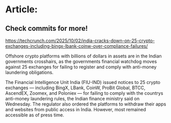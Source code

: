# Article:

## Check commits for more!
https://techcrunch.com/2025/10/02/india-cracks-down-on-25-crypto-exchanges-including-bingx-lbank-coinw-over-compliance-failures/

Offshore crypto platforms with billions of dollars in assets are in the Indian governments crosshairs, as the governments financial watchdog moves against 25 exchanges for failing to register and comply with anti-money laundering obligations.

The Financial Intelligence Unit India (FIU-IND) issued notices to 25 crypto exchanges — including BingX, LBank, CoinW, ProBit Global, BTCC, AscendEX, Zoomex, and Poloniex — for failing to comply with the countrys anti-money laundering rules, the Indian finance ministry said on Wednesday. The regulator also ordered the platforms to withdraw their apps and websites from public access in India. However, most remained accessible as of press time.